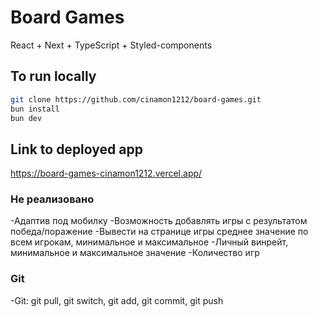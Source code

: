 # Board Games

React + Next + TypeScript + Styled-components

## To run locally

```bash
git clone https://github.com/cinamon1212/board-games.git
bun install
bun dev
```

## Link to deployed app

https://board-games-cinamon1212.vercel.app/

### Не реализовано

-Адаптив под мобилку
-Возможность добавлять игры с результатом победа/поражение
-Вывести на странице игры среднее значение по всем игрокам, минимальное и максимальное
-Личный винрейт, минимальное и максимальное значение
-Количество игр


### Git
-Git: git pull, git switch, git add, git commit, git push